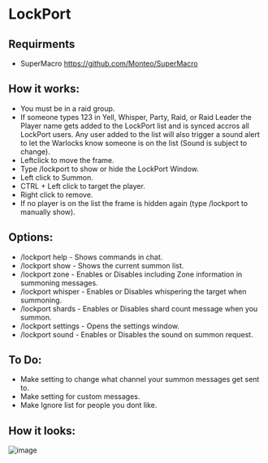 # LockPort

## Requirments

- SuperMacro https://github.com/Monteo/SuperMacro

## How it works:

- You must be in a raid group.
- If someone types 123 in Yell, Whisper, Party, Raid, or Raid Leader the Player name gets added to the LockPort list and is synced accros all LockPort users. Any user added to the list will also trigger a sound alert to let the Warlocks know someone is on the list (Sound is subject to change). 
- Leftclick to move the frame.
- Type /lockport to show or hide the LockPort Window.  
- Left click to Summon.
- CTRL + Left click to target the player.
- Right click to remove.
- If no player is on the list the frame is hidden again (type /lockport to manually show).

## Options:

- /lockport help - Shows commands in chat.
- /lockport show - Shows the current summon list.
- /lockport zone - Enables or Disables including Zone information in summoning messages.
- /lockport whisper - Enables or Disables whispering the target when summoning.
- /lockport shards - Enables or Disables shard count message when you summon.
- /lockport settings - Opens the settings window.
- /lockport sound - Enables or Disables the sound on summon request.

## To Do:
- Make setting to change what channel your summon messages get sent to.
- Make setting for custom messages.
- Make Ignore list for people you dont like.

## How it looks:

![image](https://user-images.githubusercontent.com/90982783/212180872-79592841-dbf2-46af-94d1-13d7f4da4348.png)
